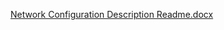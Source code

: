 [Network Configuration Description Readme.docx](https://github.com/user-attachments/files/16368539/Network.Configuration.Description.Readme.docx)
